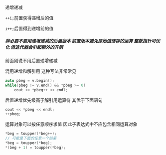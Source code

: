 递增递减

`++i;`前置获得递增后的值

`i++;`后置得到递增前的值

##### 非必要不要用递增递减的后置版本 前置版本避免原始值储存的运算 整数指针可优化 但迭代器会引起额外的开销

前面刚说不用后置递增递减 

混用递增和解引用 这种写法非常常见
```cpp
auto pbeg = v.begin();
while(pbeg != v.end() && *pbeg >= 0)
    cout << *pbeg++ << endl;
```
后置递增优先级高于解引用运算符 其优于下面语句 
```cpp
cout << *pbeg << endl;
++pbeg;
```
运算对象可以按任意顺序求值
因此子表达式中不应包含相同运算对象
```cpp
*beg = toupper(*beg++);
// 可能是下面的任意一个结果
*beg = toupper(*beg);
*(beg + 1) = toupper(*beg);
```
